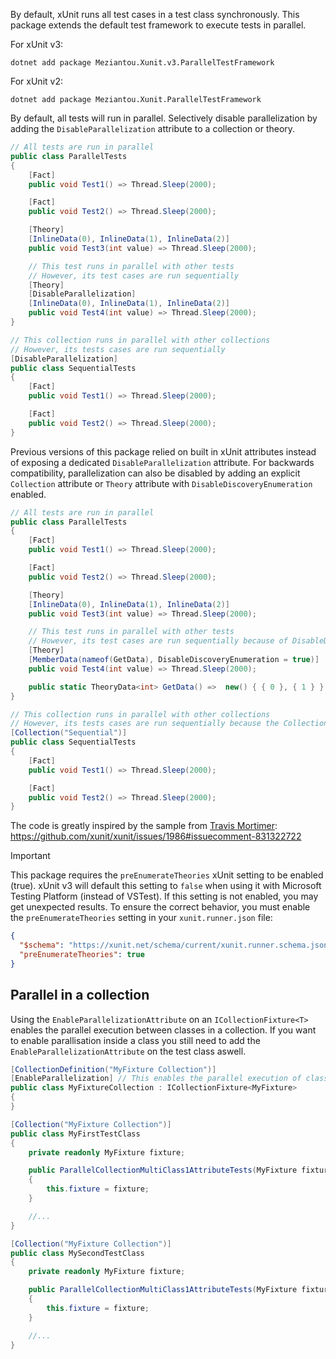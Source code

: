 By default, xUnit runs all test cases in a test class synchronously.
This package extends the default test framework to execute tests in parallel.

For xUnit v3:
```shell
dotnet add package Meziantou.Xunit.v3.ParallelTestFramework
```
For xUnit v2:
```shell
dotnet add package Meziantou.Xunit.ParallelTestFramework
```

By default, all tests will run in parallel.
Selectively disable parallelization by adding the `DisableParallelization` attribute to a collection or theory.

````c#
// All tests are run in parallel
public class ParallelTests
{
    [Fact]
    public void Test1() => Thread.Sleep(2000);

    [Fact]
    public void Test2() => Thread.Sleep(2000);

    [Theory]
    [InlineData(0), InlineData(1), InlineData(2)]
    public void Test3(int value) => Thread.Sleep(2000);

    // This test runs in parallel with other tests
    // However, its test cases are run sequentially
    [Theory]
    [DisableParallelization]
    [InlineData(0), InlineData(1), InlineData(2)]
    public void Test4(int value) => Thread.Sleep(2000);
}

// This collection runs in parallel with other collections
// However, its tests cases are run sequentially
[DisableParallelization]
public class SequentialTests
{
    [Fact]
    public void Test1() => Thread.Sleep(2000);

    [Fact]
    public void Test2() => Thread.Sleep(2000);
}
````

Previous versions of this package relied on built in xUnit attributes instead of exposing a dedicated `DisableParallelization` attribute.
For backwards compatibility, parallelization can also be disabled by adding an explicit `Collection` attribute or `Theory` attribute with `DisableDiscoveryEnumeration` enabled.

````c#
// All tests are run in parallel
public class ParallelTests
{
    [Fact]
    public void Test1() => Thread.Sleep(2000);

    [Fact]
    public void Test2() => Thread.Sleep(2000);

    [Theory]
    [InlineData(0), InlineData(1), InlineData(2)]
    public void Test3(int value) => Thread.Sleep(2000);

    // This test runs in parallel with other tests
    // However, its test cases are run sequentially because of DisableDiscoveryEnumeration
    [Theory]
    [MemberData(nameof(GetData), DisableDiscoveryEnumeration = true)]
    public void Test4(int value) => Thread.Sleep(2000);

    public static TheoryData<int> GetData() =>  new() { { 0 }, { 1 } };
}

// This collection runs in parallel with other collections
// However, its tests cases are run sequentially because the Collection is explicit
[Collection("Sequential")]
public class SequentialTests
{
    [Fact]
    public void Test1() => Thread.Sleep(2000);

    [Fact]
    public void Test2() => Thread.Sleep(2000);
}
````

The code is greatly inspired by the sample from [Travis Mortimer](https://github.com/tmort93): <https://github.com/xunit/xunit/issues/1986#issuecomment-831322722>

> [!IMPORTANT]
> This package requires the `preEnumerateTheories` xUnit setting to be enabled (true).
> xUnit v3 will default this setting to `false` when using it with Microsoft Testing Platform (instead of VSTest).
> If this setting is not enabled, you may get unexpected results.
> To ensure the correct behavior, you must enable the `preEnumerateTheories` setting in your `xunit.runner.json` file:
> ```json
> {
>   "$schema": "https://xunit.net/schema/current/xunit.runner.schema.json",
>   "preEnumerateTheories": true
> }
> ```

## Parallel in a collection

Using the `EnableParallelizationAttribute` on an `ICollectionFixture<T>` enables the parallel execution between classes in a collection.
If you want to enable parallisation inside a class you still need to add the `EnableParallelizationAttribute` on the test class aswell.

```c#
[CollectionDefinition("MyFixture Collection")]
[EnableParallelization] // This enables the parallel execution of classes in a collection 
public class MyFixtureCollection : ICollectionFixture<MyFixture>
{
}

[Collection("MyFixture Collection")]
public class MyFirstTestClass
{
    private readonly MyFixture fixture;

    public ParallelCollectionMultiClass1AttributeTests(MyFixture fixture)
    {
        this.fixture = fixture;
    }

    //...
}

[Collection("MyFixture Collection")]
public class MySecondTestClass
{
    private readonly MyFixture fixture;

    public ParallelCollectionMultiClass1AttributeTests(MyFixture fixture)
    {
        this.fixture = fixture;
    }

    //...
}
```
